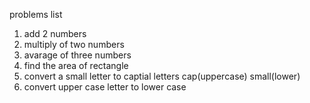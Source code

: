 problems list 
1. add 2 numbers
2. multiply of two numbers
3. avarage of three numbers
4. find the area of rectangle
5. convert a small letter to captial letters cap(uppercase) small(lower)
6. convert upper case letter to lower case